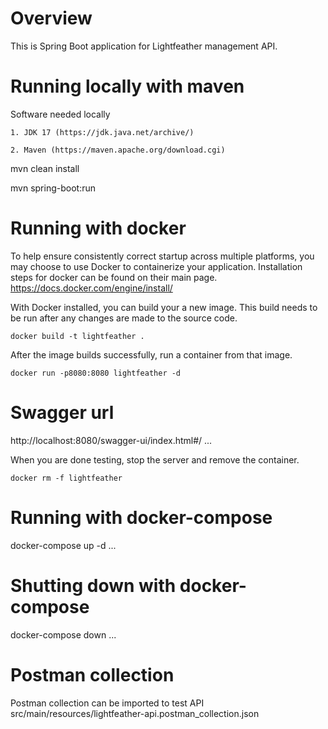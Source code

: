 # Overview
This is Spring Boot application for Lightfeather management API. 

# Running locally with maven
Software needed locally 

    1. JDK 17 (https://jdk.java.net/archive/)

    2. Maven (https://maven.apache.org/download.cgi)
mvn clean install

mvn spring-boot:run

# Running with docker
To help ensure consistently correct startup across multiple platforms, you may choose to use Docker to containerize your application.  Installation steps for docker can be found on their main page.
https://docs.docker.com/engine/install/

With Docker installed, you can build your a new image. This build needs to be run after any changes are made to the source code.
```
docker build -t lightfeather .
```

After the image builds successfully, run a container from that image.
```
docker run -p8080:8080 lightfeather -d
```

# Swagger url
http://localhost:8080/swagger-ui/index.html#/
...

When you are done testing, stop the server and remove the container.
```
docker rm -f lightfeather
```

# Running with docker-compose
docker-compose up -d
...

# Shutting down with docker-compose
docker-compose down
...

# Postman collection
Postman collection can be imported to test API
src/main/resources/lightfeather-api.postman_collection.json

